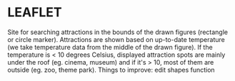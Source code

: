 # LEAFLET
Site for searching attractions in the bounds of the drawn figures (rectangle or circle marker). Attractions are shown based on up-to-date temperature (we take temperature data from the middle of the drawn figure). If the temperature is < 10 degrees Celsius, displayed attraction spots are mainly under the roof (eg. cinema, museum) and if it's > 10, most of them are outside (eg. zoo, theme park).
Things to improve: edit shapes function
